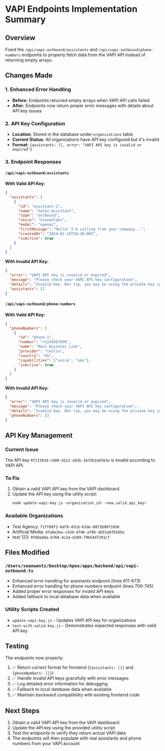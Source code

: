 # VAPI Endpoints Implementation Summary

## Overview
Fixed the `/api/vapi-outbound/assistants` and `/api/vapi-outbound/phone-numbers` endpoints to properly fetch data from the VAPI API instead of returning empty arrays.

## Changes Made

### 1. Enhanced Error Handling
- **Before**: Endpoints returned empty arrays when VAPI API calls failed
- **After**: Endpoints now return proper error messages with details about API key issues

### 2. API Key Configuration
- **Location**: Stored in the database under `organizations` table
- **Current Status**: All organizations have API key configured but it's invalid
- **Format**: `{assistants: [], error: "VAPI API key is invalid or expired"}`

### 3. Endpoint Responses

#### `/api/vapi-outbound/assistants`
**With Valid API Key:**
```json
{
  "assistants": [
    {
      "id": "assistant-1",
      "name": "Sales Assistant",
      "type": "outbound",
      "voice": "elevenlabs",
      "model": "openai",
      "firstMessage": "Hello! I'm calling from your company...",
      "createdAt": "2024-01-15T10:30:00Z",
      "isActive": true
    }
  ]
}
```

**With Invalid API Key:**
```json
{
  "error": "VAPI API key is invalid or expired",
  "message": "Please check your VAPI API key configuration",
  "details": "Invalid Key. Hot tip, you may be using the private key instead of the public key, or vice versa.",
  "assistants": []
}
```

#### `/api/vapi-outbound/phone-numbers`
**With Valid API Key:**
```json
{
  "phoneNumbers": [
    {
      "id": "phone-1",
      "number": "+1234567890",
      "name": "Main Business Line",
      "provider": "twilio",
      "country": "US",
      "capabilities": ["voice", "sms"],
      "isActive": true
    }
  ]
}
```

**With Invalid API Key:**
```json
{
  "error": "VAPI API key is invalid or expired",
  "message": "Please check your VAPI API key configuration",
  "details": "Invalid Key. Hot tip, you may be using the private key instead of the public key, or vice versa.",
  "phoneNumbers": []
}
```

## API Key Management

### Current Issue
The API key `9713393d-c400-4212-a93b-1b7db2a9382e` is invalid according to VAPI API.

### To Fix
1. Obtain a valid VAPI API key from the VAPI dashboard
2. Update the API key using the utility script:
   ```bash
   node update-vapi-key.js <organization_id> <new_valid_api_key>
   ```

### Available Organizations
- Test Agency: `71ff89f2-6af9-45cb-b3de-0873b90f1058`
- Artificial Media: `47a8e3ea-cd34-4746-a786-dd31e8f8105e`
- test 123: `0f88ab8a-b760-4c2a-b289-79b54d7201cf`

## Files Modified

### `/Users/seanwentz/Desktop/Apex/apps/backend/api/vapi-outbound.ts`
- Enhanced error handling for assistants endpoint (lines 611-673)
- Enhanced error handling for phone numbers endpoint (lines 706-745)
- Added proper error responses for invalid API keys
- Added fallback to local database data when available

### Utility Scripts Created
- `update-vapi-key.js` - Updates VAPI API key for organizations
- `test-with-valid-key.js` - Demonstrates expected responses with valid API key

## Testing
The endpoints now properly:
1. ✅ Return correct format for frontend (`{assistants: []}` and `{phoneNumbers: []}`)
2. ✅ Handle invalid API keys gracefully with error messages
3. ✅ Log detailed error information for debugging
4. ✅ Fallback to local database data when available
5. ✅ Maintain backward compatibility with existing frontend code

## Next Steps
1. Obtain a valid VAPI API key from the VAPI dashboard
2. Update the API key using the provided utility script
3. Test the endpoints to verify they return actual VAPI data
4. The endpoints will then populate with real assistants and phone numbers from your VAPI account